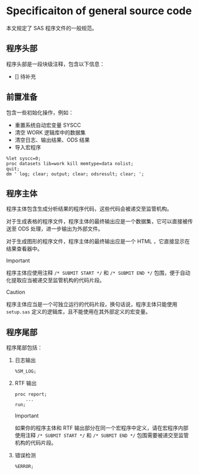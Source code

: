 # Specificaiton of general source code

本文规定了 SAS 程序文件的一般规范。

## 程序头部

程序头部是一段块级注释，包含以下信息：

- [] 待补充

## 前置准备

包含一些初始化操作，例如：

- 重置系统自动宏变量 SYSCC
- 清空 WORK 逻辑库中的数据集
- 清空日志、输出结果、ODS 结果
- 导入宏程序

```sas
%let syscc=0;
proc datasets lib=work kill memtype=data nolist;
quit;
dm ' log; clear; output; clear; odsresult; clear; ';
```

## 程序主体

程序主体包含生成分析结果的程序代码，这些代码会被递交至监管机构。

对于生成表格的程序文件，程序主体的最终输出应是一个数据集，它可以直接被传送至 ODS 处理，进一步输出为外部文件。

对于生成图形的程序文件，程序主体的最终输出应是一个 HTML ，它直接显示在结果查看器中。

> [!IMPORTANT]
> 程序主体应使用注释 `/* SUBMIT START */` 和 `/* SUBMIT END */` 包围，便于自动化提取应当被递交至监管机构的代码片段。

> [!CAUTION]
> 程序主体应当是一个可独立运行的代码片段，换句话说，程序主体只能使用 `setup.sas` 定义的逻辑库，且不能使用在其外部定义的宏变量。

## 程序尾部

程序尾部包括：

1. 日志输出

   ```sas
   %SM_LOG;
   ```

2. RTF 输出

   ```sas
   proc report;
       ...
   run;
   ```

   > [!IMPORTANT]
   > 如果你的程序主体和 RTF 输出部分在同一个宏程序中定义，请在宏程序内部使用注释 `/* SUBMIT START */` 和 `/* SUBMIT END */` 包围需要被递交至监管机构的代码片段。

3. 错误检测

   ```sas
   %ERROR;
   ```
